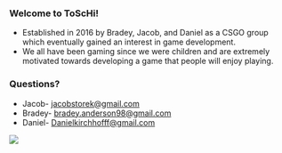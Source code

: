 ### Welcome to ToScHi! ###
* Established in 2016 by Bradey, Jacob, and Daniel as a CSGO group which eventually gained an interest in game development.
* We all have been gaming since we were children and are extremely motivated towards developing a game that people will enjoy playing.


### Questions? ###
 * Jacob- jacobstorek@gmail.com
 * Bradey- bradey.anderson98@gmail.com
 * Daniel- Danielkirchhofff@gmail.com
 
<image src ="Random_Pic.ping"/>
